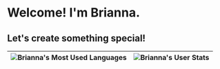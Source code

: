 # Welcome! I'm Brianna.
## Let's create something special!
| ![Brianna's Most Used Languages](https://github-readme-stats.vercel.app/api/top-langs/?username=briannavaladez&title_color=fabd2f&text_color=8ec07c&bg_color=282828)  | ![Brianna's User Stats](https://github-readme-stats.vercel.app/api?username=briannavaladez&show_icons=true&theme=gruvbox)  |
| ------------- | ------------- |
